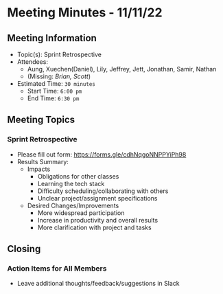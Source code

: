 # Meeting Minutes - 11/11/22

## Meeting Information

- Topic(s): Sprint Retrospective
- Attendees:
  - Aung, Xuechen(Daniel), Lily, Jeffrey, Jett, Jonathan, Samir, Nathan
  - (Missing: *Brian, Scott*)
- Estimated Time: `30 minutes`
  - Start Time: `6:00 pm`
  - End Time: `6:30 pm`

## Meeting Topics

### Sprint Retrospective

- Please fill out form: <https://forms.gle/cdhNqgoNNPPYiPh98>
- Results Summary: 
  - Impacts
    - Obligations for other classes
    - Learning the tech stack
    - Difficulty scheduling/collaborating with others
    - Unclear project/assignment specifications
  - Desired Changes/Improvements
    - More widespread participation
    - Increase in productivity and overall results
    - More clarification with project and tasks

## Closing

### Action Items for All Members
- Leave additional thoughts/feedback/suggestions in Slack 
